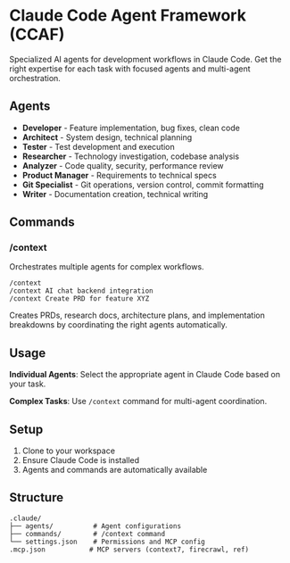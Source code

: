 # Claude Code Agent Framework (CCAF)

Specialized AI agents for development workflows in Claude Code. Get the right expertise for each task with focused agents and multi-agent orchestration.

## Agents

- **Developer** - Feature implementation, bug fixes, clean code
- **Architect** - System design, technical planning
- **Tester** - Test development and execution
- **Researcher** - Technology investigation, codebase analysis
- **Analyzer** - Code quality, security, performance review
- **Product Manager** - Requirements to technical specs
- **Git Specialist** - Git operations, version control, commit formatting
- **Writer** - Documentation creation, technical writing

## Commands

### /context
Orchestrates multiple agents for complex workflows.

```
/context
/context AI chat backend integration
/context Create PRD for feature XYZ
```

Creates PRDs, research docs, architecture plans, and implementation breakdowns by coordinating the right agents automatically.

## Usage

**Individual Agents**: Select the appropriate agent in Claude Code based on your task.

**Complex Tasks**: Use `/context` command for multi-agent coordination.

## Setup

1. Clone to your workspace
2. Ensure Claude Code is installed
3. Agents and commands are automatically available

## Structure

```
.claude/
├── agents/          # Agent configurations
├── commands/        # /context command
└── settings.json    # Permissions and MCP config
.mcp.json           # MCP servers (context7, firecrawl, ref)
```